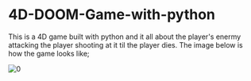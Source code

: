 #   4D-DOOM-Game-with-python

This is a 4D game built with python and it all about the player's enermy attacking the player shooting at it til the player dies. The image below is how the game looks like;

![0](https://github.com/Ashleynyeango12/4D-DOOM-Game-with-python/assets/97009992/b1a8ae99-1d90-4a9d-84af-642376e2a230)
